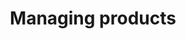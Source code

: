 ---
title: "Managing products"
slug: "managing-products"
description: "This course explains how to manage products in your store."
icon: "/public/icon/foo.svg?" 
visibility: "public"
badge: {}
---